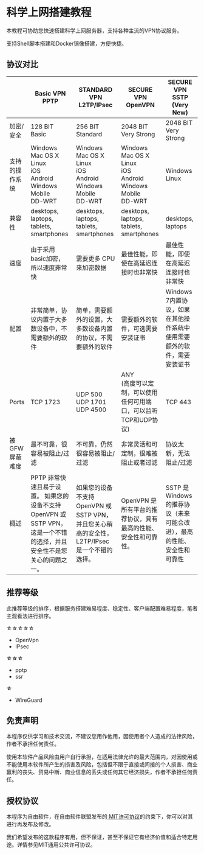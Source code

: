 # 科学上网搭建教程

本教程可协助您快速搭建科学上网服务器，支持各种主流的VPN协议服务。

支持Shell脚本搭建和Docker镜像搭建，方便快捷。

## 协议对比

|                | Basic VPN<br />PPTP                                          | STANDARD VPN<br />L2TP/IPsec                                 | SECURE VPN<br />OpenVPN                                      | SECURE VPN<br />SSTP (Very New)                              |
| -------------- | ------------------------------------------------------------ | ------------------------------------------------------------ | ------------------------------------------------------------ | ------------------------------------------------------------ |
| 加密/安全      | 128 BIT Basic                                                | 256 BIT Standard                                             | 2048 BIT Very Strong                                         | 2048 BIT Very Strong                                         |
| 支持的操作系统 | Windows<br/>Mac OS X<br/>Linux<br/>iOS<br/>Android<br/>Windows Mobile<br/>DD-WRT | Windows<br/>Mac OS X<br/>Linux<br/>iOS<br/>Android<br/>Windows Mobile<br/>DD-WRT | Windows<br/>Mac OS X<br/>Linux<br/>iOS<br/>Android<br/>Windows Mobile<br/>DD-WRT | Windows<br/>Linux                                            |
| 兼容性         | desktops, laptops, tablets,<br/>smartphones                  | desktops, laptops, tablets,<br/>smartphones                  | desktops, laptops, tablets,<br/>smartphones                  | desktops, laptops                                            |
| 速度           | 由于采用basic加密，所以速度非常快                            | 需要更多 CPU 来加密数据                                      | 最佳性能，即使在高延迟连接时也非常快                         | 最佳性能，即使在高延迟连接时也非常快                         |
| 配置           | 非常简单，协议内置于大多数设备中，不需要额外的软件           | 简单，需要额外的设置，大多数设备内置的协议，不需要额外的软件 | 需要额外的软件，可选需要安装证书                             | Windows 7内置协议，如果在其他操作系统中使用需要额外的软件，需要安装证书 |
| Ports          | TCP 1723                                                     | UDP 500<br/>UDP 1701<br/>UDP 4500                            | ANY<br/>(高度可以定制，可以使用任何可用端口，可以监听TCP和UDP协议) | TCP 443                                                      |
| 被GFW屏蔽难度  | 最不可靠，很容易被阻止/过滤                                  | 不可靠，仍然很容易被阻止/过滤                                | 非常灵活和可定制，很难被阻止或者过滤                         | 协议太新，无法阻止/过滤                                      |
| 概述           | PPTP 非常快速且易于设置。 如果您的设备不支持OpenVPN 或 SSTP VPN，这是一个不错的选择，并且安全性不是您关心的问题之一。 | 如果您的设备不支持 OpenVPN 或 SSTP VPN，并且您关心稍高的安全性，L2TP/IPsec 是一个不错的选择。 | OpenVPN 是所有平台的推荐协议，具有最高的性能、安全性和可靠性。 | SSTP 是 Windows 的推荐协议（未来可能会改进），最高的性能、安全性和可靠性 |

## 推荐等级

此推荐等级的排序，根据服务搭建难易程度、稳定性、客户端配置难易程度，笔者主观看法进行排序。

**☆☆☆☆☆**  

- OpenVpn
- IPsec

**☆☆☆**  

- pptp
- ssr

**☆**  

- WireGuard

## 免责声明

本程序仅供学习和技术交流，不建议您用作他用，因使用者个人造成的法律风险，作者不承担任何责任。

使用本软件产品风险由用户自行承担，在适用法律允许的最大范围内，对因使用或不能使用本软件所产生的损害及风险，包括但不限于直接或间接的个人损害、商业赢利的丧失、贸易中断、商业信息的丢失或任何其它经济损失，作者不承担任何责任。

## 授权协议

本程序为自由软件，在自由软件联盟发布的[ MIT许可协议](https://mit-license.org)的约束下，你可以对其进行再发布及修改。

我们希望发布的这款程序有用，但不保证，甚至不保证它有经济价值和适合特定用途。详情参见MIT通用公共许可协议。

